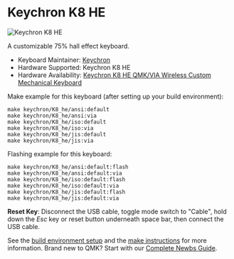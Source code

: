 # Keychron K8 HE

![Keychron K8 HE](https://cdn.shopify.com/s/files/1/0059/0630/1017/files/Keychron-K8-HE-Wireless-Magnetic-Switch-Keyboard-1_9523e6f3-319b-497b-ac54-fcf9837d7e62.jpg)

A customizable 75% hall effect keyboard.

* Keyboard Maintainer: [Keychron](https://github.com/keychron)
* Hardware Supported: Keychron K8 HE
* Hardware Availability: [Keychron K8 HE QMK/VIA Wireless Custom Mechanical Keyboard](https://www.keychron.com/products/keychron-k8-he-wireless-magnetic-switch-custom-keyboard)

Make example for this keyboard (after setting up your build environment):

    make keychron/K8_he/ansi:default
    make keychron/K8_he/ansi:via
    make keychron/K8_he/iso:default
    make keychron/K8_he/iso:via
    make keychron/K8_he/jis:default
    make keychron/K8_he/jis:via

Flashing example for this keyboard:

    make keychron/K8_he/ansi:default:flash
    make keychron/K8_he/ansi:default:via
    make keychron/K8_he/iso:default:flash
    make keychron/K8_he/iso:default:via
    make keychron/K8_he/jis:default:flash
    make keychron/K8_he/jis:default:via

**Reset Key**: Disconnect the USB cable, toggle mode switch to "Cable", hold down the *Esc* key or reset button underneath space bar, then connect the USB cable.

See the [build environment setup](https://docs.qmk.fm/#/getting_started_build_tools) and the [make instructions](https://docs.qmk.fm/#/getting_started_make_guide) for more information. Brand new to QMK? Start with our [Complete Newbs Guide](https://docs.qmk.fm/#/newbs).
